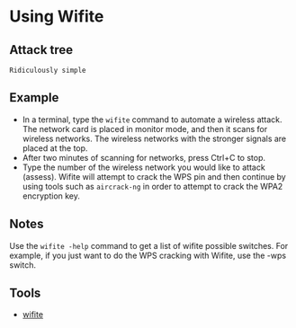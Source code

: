 # Using Wifite

## Attack tree

```text
Ridiculously simple
```

## Example

* In a terminal, type the `wifite` command to automate a wireless attack. The network card is placed in monitor mode, 
and then it scans for wireless networks. The wireless networks with the stronger signals are placed at the top.
* After two minutes of scanning for networks, press Ctrl+C to stop. 
* Type the number of the wireless network you would like to attack (assess). Wifite will attempt to crack the WPS pin 
and then continue by using tools such as `aircrack-ng` in order to attempt to crack the WPA2 encryption key.

## Notes

Use the `wifite -help` command to get a list of wifite possible switches. For example, if you just want to do the
WPS cracking with Wifite, use the -wps switch.

## Tools

* [wifite](https://tools.kali.org/wireless-attacks/wifite)
